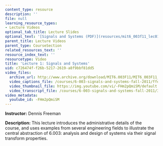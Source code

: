 ```yaml
---
content_type: resource
description: ''
file: null
learning_resource_types:
- Lecture Videos
optional_tab_title: Lecture Slides
optional_text: '[Signals and Systems (PDF)](resources/mit6_003f11_lec01)'
parent_title: Lecture Videos
parent_type: CourseSection
related_resources_text: ''
resource_index_text: ''
resourcetype: Video
title: 'Lecture 1: Signals and Systems'
uid: c726474f-f26b-5217-2619-a8f9bbf81dd5
video_files:
  archive_url: http://www.archive.org/download/MIT6.003F11/MIT6_003F11_lec01_300k.mp4
  video_captions_file: /courses/6-003-signals-and-systems-fall-2011/ffd5c64a93b95e078aa2a1fb6afc56d1_-FHm2pQmiSM.vtt
  video_thumbnail_file: https://img.youtube.com/vi/-FHm2pQmiSM/default.jpg
  video_transcript_file: /courses/6-003-signals-and-systems-fall-2011/34f39bd3ed0c3fd1599261bbf550a706_-FHm2pQmiSM.pdf
video_metadata:
  youtube_id: -FHm2pQmiSM
---
```


**Instructor:** Dennis Freeman

**Description:** This lecture introduces the administrative details of the course, and uses examples from several engineering fields to illustrate the central abstraction of 6.003: analysis and design of systems via their signal transform properties.